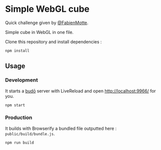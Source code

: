 # Simple WebGL cube

Quick challenge given by [@FabienMotte](https://github.com/FabienMotte).

Simple cube in WebGL in one file.

Clone this repository and install dependencies :

```sh
npm install
```

## Usage

### Development

It starts a [budō](https://github.com/mattdesl/budo) server with LiveReload and open [http://localhost:9966/](http://localhost:9966/) for you.

```sh
npm start
```

### Production

It builds with Browserify a bundled file outputted here : `public/build/bundle.js`.

```sh
npm run build
```

